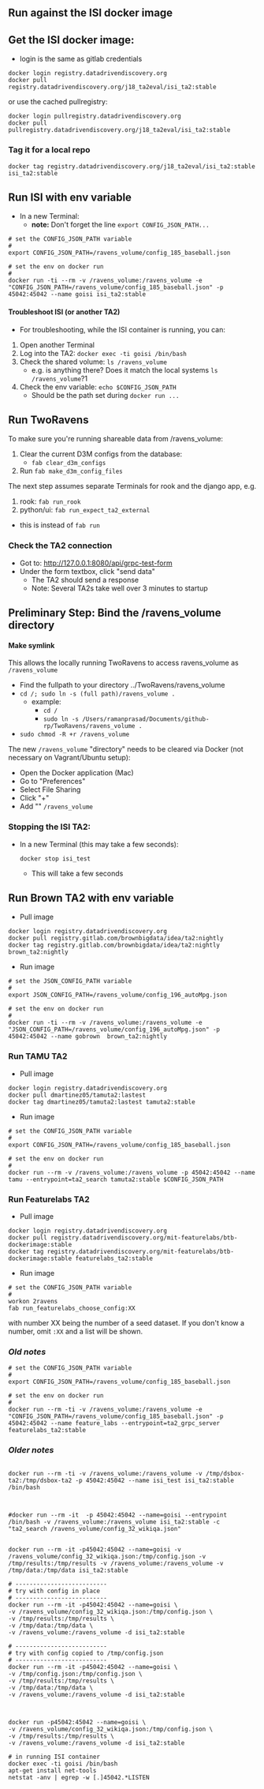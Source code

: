 
## Run against the ISI docker image

## Get the ISI docker image:

 - login is the same as gitlab credentials

```
docker login registry.datadrivendiscovery.org
docker pull registry.datadrivendiscovery.org/j18_ta2eval/isi_ta2:stable
```

or use the cached pullregistry:
```
docker login pullregistry.datadrivendiscovery.org
docker pull pullregistry.datadrivendiscovery.org/j18_ta2eval/isi_ta2:stable
```

### Tag it for a local repo

```
docker tag registry.datadrivendiscovery.org/j18_ta2eval/isi_ta2:stable isi_ta2:stable
```

## Run ISI with env variable

- In a new Terminal:
  - **note:** Don't forget the line `export CONFIG_JSON_PATH...`

```
# set the CONFIG_JSON_PATH variable
#
export CONFIG_JSON_PATH=/ravens_volume/config_185_baseball.json

# set the env on docker run
#
docker run -ti --rm -v /ravens_volume:/ravens_volume -e "CONFIG_JSON_PATH=/ravens_volume/config_185_baseball.json" -p 45042:45042 --name goisi isi_ta2:stable
```

#### Troubleshoot ISI (or another TA2)

- For troubleshooting, while the ISI container is running, you can:

1. Open another Terminal
1. Log into the TA2: `docker exec -ti goisi /bin/bash`
1. Check the shared volume: `ls /ravens_volume`
    - e.g. is anything there? Does it match the local systems `ls /ravens_volume`?1
1. Check the env variable: `echo $CONFIG_JSON_PATH`
    - Should be the path set during `docker run ...`


## Run TwoRavens

To make sure you're running shareable data from /ravens_volume:

1. Clear the current D3M configs from the database:
    - `fab clear_d3m_configs`
1. Run `fab make_d3m_config_files`

The next step assumes separate Terminals for rook and the django app, e.g.

1. rook: `fab run_rook`
2. python/ui: `fab run_expect_ta2_external`
  - this is instead of `fab run`

### Check the TA2 connection

- Got to: http://127.0.0.1:8080/api/grpc-test-form
- Under the form textbox, click "send data"
  - The TA2 should send a response
  - Note: Several TA2s take well over 3 minutes to startup


## Preliminary Step: Bind the /ravens_volume directory

#### Make symlink

This allows the locally running TwoRavens to access ravens_volume as `/ravens_volume`
  - Find the fullpath to your directory ../TwoRavens/ravens_volume
  - `cd /; sudo ln -s (full path)/ravens_volume .`
    - example:
      - `cd /`
      - `sudo ln -s /Users/ramanprasad/Documents/github-rp/TwoRavens/ravens_volume .`
  - `sudo chmod -R +r /ravens_volume`

The new `/ravens_volume` "directory" needs to be cleared via Docker (not necessary on Vagrant/Ubuntu setup):
  - Open the Docker application (Mac)
  - Go to "Preferences"
  - Select File Sharing
  - Click "+"
  - Add "" `/ravens_volume`



### Stopping the ISI TA2:

- In a new Terminal (this may take a few seconds):

    ```
    docker stop isi_test
    ```
  - This will take a few seconds



## Run Brown TA2 with env variable

- Pull image

```
docker login registry.datadrivendiscovery.org
docker pull registry.gitlab.com/brownbigdata/idea/ta2:nightly
docker tag registry.gitlab.com/brownbigdata/idea/ta2:nightly brown_ta2:nightly
```

- Run image
```
# set the JSON_CONFIG_PATH variable
#
export JSON_CONFIG_PATH=/ravens_volume/config_196_autoMpg.json

# set the env on docker run
#
docker run -ti --rm -v /ravens_volume:/ravens_volume -e "JSON_CONFIG_PATH=/ravens_volume/config_196_autoMpg.json" -p 45042:45042 --name gobrown  brown_ta2:nightly
```

### Run TAMU TA2

- Pull image

```
docker login registry.datadrivendiscovery.org
docker pull dmartinez05/tamuta2:lastest
docker tag dmartinez05/tamuta2:lastest tamuta2:stable
```

- Run image

```
# set the CONFIG_JSON_PATH variable
#
export CONFIG_JSON_PATH=/ravens_volume/config_185_baseball.json

# set the env on docker run
#
docker run --rm -v /ravens_volume:/ravens_volume -p 45042:45042 --name tamu --entrypoint=ta2_search tamuta2:stable $CONFIG_JSON_PATH
```

### Run Featurelabs TA2

- Pull image

```
docker login registry.datadrivendiscovery.org
docker pull registry.datadrivendiscovery.org/mit-featurelabs/btb-dockerimage:stable
docker tag registry.datadrivendiscovery.org/mit-featurelabs/btb-dockerimage:stable featurelabs_ta2:stable
```

- Run image

```
# set the CONFIG_JSON_PATH variable
#
workon 2ravens
fab run_featurelabs_choose_config:XX
```
with number XX being the number of a seed dataset.  If you don't know a number, omit `:XX` and a list will be shown.



### _Old notes_
```
# set the CONFIG_JSON_PATH variable
#
export CONFIG_JSON_PATH=/ravens_volume/config_185_baseball.json

# set the env on docker run
#
docker run --rm -ti -v /ravens_volume:/ravens_volume -e "CONFIG_JSON_PATH=/ravens_volume/config_185_baseball.json" -p 45042:45042 --name feature_labs --entrypoint=ta2_grpc_server featurelabs_ta2:stable
```



### _Older notes_


```

docker run --rm -ti -v /ravens_volume:/ravens_volume -v /tmp/dsbox-ta2:/tmp/dsbox-ta2 -p 45042:45042 --name isi_test isi_ta2:stable /bin/bash



#docker run --rm -it  -p 45042:45042 --name=goisi --entrypoint /bin/bash -v /ravens_volume:/ravens_volume isi_ta2:stable -c "ta2_search /ravens_volume/config_32_wikiqa.json"


docker run --rm -it -p45042:45042 --name=goisi -v /ravens_volume/config_32_wikiqa.json:/tmp/config.json -v /tmp/results:/tmp/results -v /ravens_volume:/ravens_volume -v /tmp/data:/tmp/data isi_ta2:stable

# --------------------------
# try with config in place
# --------------------------
docker run --rm -it -p45042:45042 --name=goisi \
-v /ravens_volume/config_32_wikiqa.json:/tmp/config.json \
-v /tmp/results:/tmp/results \
-v /tmp/data:/tmp/data \
-v /ravens_volume:/ravens_volume -d isi_ta2:stable

# --------------------------
# try with config copied to /tmp/config.json
# --------------------------
docker run --rm -it -p45042:45042 --name=goisi \
-v /tmp/config.json:/tmp/config.json \
-v /tmp/results:/tmp/results \
-v /tmp/data:/tmp/data \
-v /ravens_volume:/ravens_volume -d isi_ta2:stable



docker run -p45042:45042 --name=goisi \
-v /ravens_volume/config_32_wikiqa.json:/tmp/config.json \
-v /tmp/results:/tmp/results \
-v /ravens_volume:/ravens_volume -d isi_ta2:stable

# in running ISI container
docker exec -ti goisi /bin/bash
apt-get install net-tools
netstat -anv | egrep -w [.]45042.*LISTEN

```
